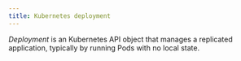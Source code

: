 ```yaml
---
title: Kubernetes deployment
---
```


*Deployment* is an Kubernetes API object that manages a replicated application, typically by running Pods with no local state.